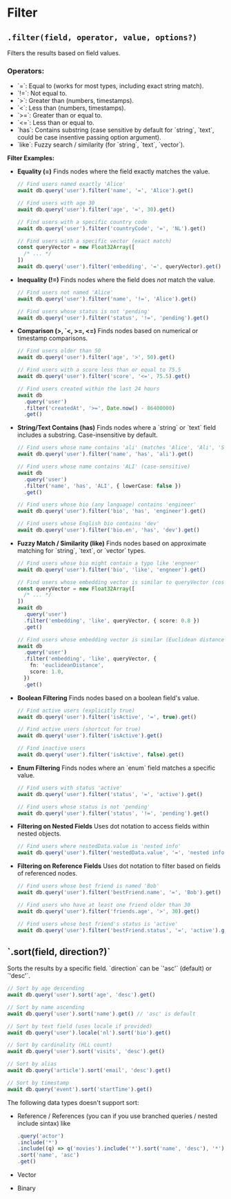 # Filter

## `.filter(field, operator, value, options?)`

Filters the results based on field values.

### Operators:

- \`=\`: Equal to (works for most types, including exact string match).
- \`!=\`: Not equal to.
- \`>\`: Greater than (numbers, timestamps).
- \`<\`: Less than (numbers, timestamps).
- \`>=\`: Greater than or equal to.
- \`<=\`: Less than or equal to.
- \`has\`: Contains substring (case sensitive by default for \`string\`, \`text\`, could be case insentive passing option argument).
- \`like\`: Fuzzy search / similarity (for \`string\`, \`text\`, \`vector\`).

**Filter Examples:**

- **Equality (=)**
  Finds nodes where the field exactly matches the value.

  ```typescript
  // Find users named exactly 'Alice'
  await db.query('user').filter('name', '=', 'Alice').get()

  // Find users with age 30
  await db.query('user').filter('age', '=', 30).get()

  // Find users with a specific country code
  await db.query('user').filter('countryCode', '=', 'NL').get()

  // Find users with a specific vector (exact match)
  const queryVector = new Float32Array([
    /* ... */
  ])
  await db.query('user').filter('embedding', '=', queryVector).get()
  ```

- **Inequality (!=)**
  Finds nodes where the field does _not_ match the value.

  ```typescript
  // Find users not named 'Alice'
  await db.query('user').filter('name', '!=', 'Alice').get()

  // Find users whose status is not 'pending'
  await db.query('user').filter('status', '!=', 'pending').get()
  ```

- **Comparison (>, \`<, >=, <=)**
  Finds nodes based on numerical or timestamp comparisons.

  ```typescript
  // Find users older than 50
  await db.query('user').filter('age', '>', 50).get()

  // Find users with a score less than or equal to 75.5
  await db.query('user').filter('score', '<=', 75.5).get()

  // Find users created within the last 24 hours
  await db
    .query('user')
    .filter('createdAt', '>=', Date.now() - 86400000)
    .get()
  ```

- **String/Text Contains (has)**
  Finds nodes where a \`string\` or \`text\` field includes a substring. Case-insensitive by default.

  ```typescript
  // Find users whose name contains 'ali' (matches 'Alice', 'Ali', 'Salim', etc.)
  await db.query('user').filter('name', 'has', 'ali').get()

  // Find users whose name contains 'ALI' (case-sensitive)
  await db
    .query('user')
    .filter('name', 'has', 'ALI', { lowerCase: false })
    .get()

  // Find users whose bio (any language) contains 'engineer'
  await db.query('user').filter('bio', 'has', 'engineer').get()

  // Find users whose English bio contains 'dev'
  await db.query('user').filter('bio.en', 'has', 'dev').get()
  ```

- **Fuzzy Match / Similarity (like)**
  Finds nodes based on approximate matching for \`string\`, \`text\`, or \`vector\` types.

  ```typescript
  // Find users whose bio might contain a typo like 'engneer'
  await db.query('user').filter('bio', 'like', 'engneer').get()

  // Find users whose embedding vector is similar to queryVector (cosine similarity >= 0.8)
  const queryVector = new Float32Array([
    /* ... */
  ])
  await db
    .query('user')
    .filter('embedding', 'like', queryVector, { score: 0.8 })
    .get()

  // Find users whose embedding vector is similar (Euclidean distance <= 1.0)
  await db
    .query('user')
    .filter('embedding', 'like', queryVector, {
      fn: 'euclideanDistance',
      score: 1.0,
    })
    .get()
  ```

- **Boolean Filtering**
  Finds nodes based on a boolean field's value.

  ```typescript
  // Find active users (explicitly true)
  await db.query('user').filter('isActive', '=', true).get()

  // Find active users (shortcut for true)
  await db.query('user').filter('isActive').get()

  // Find inactive users
  await db.query('user').filter('isActive', false).get()
  ```

- **Enum Filtering**
  Finds nodes where an \`enum\` field matches a specific value.

  ```typescript
  // Find users with status 'active'
  await db.query('user').filter('status', '=', 'active').get()

  // Find users whose status is not 'pending'
  await db.query('user').filter('status', '!=', 'pending').get()
  ```

- **Filtering on Nested Fields**
  Uses dot notation to access fields within nested objects.

  ```typescript
  // Find users where nestedData.value is 'nested info'
  await db.query('user').filter('nestedData.value', '=', 'nested info').get()
  ```

- **Filtering on Reference Fields**
  Uses dot notation to filter based on fields of referenced nodes.

  ```typescript
  // Find users whose best friend is named 'Bob'
  await db.query('user').filter('bestFriend.name', '=', 'Bob').get()

  // Find users who have at least one friend older than 30
  await db.query('user').filter('friends.age', '>', 30).get()

  // Find users whose best friend's status is 'active'
  await db.query('user').filter('bestFriend.status', '=', 'active').get()
  ```

## \`.sort(field, direction?)\`

Sorts the results by a specific field. \`direction\` can be \`'asc'\` (default) or \`'desc'\`.

```typescript
// Sort by age descending
await db.query('user').sort('age', 'desc').get()

// Sort by name ascending
await db.query('user').sort('name').get() // 'asc' is default

// Sort by text field (uses locale if provided)
await db.query('user').locale('nl').sort('bio').get()

// Sort by cardinality (HLL count)
await db.query('user').sort('visits', 'desc').get()

// Sort by alias
await db.query('article').sort('email', 'desc').get()

// Sort by timestamp
await db.query('event').sort('startTime').get()
```

The following data types doesn't support sort:

- Reference / References (you can if you use branched queries / nested include sintax) like

  ```js await db
  .query('actor')
  .include('*')
  .include((q) => q('movies').include('*').sort('name', 'desc'), '*')
  .sort('name', 'asc')
  .get()
  ```

- Vector
- Binary

